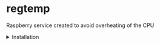 # regtemp
Raspberry service created to avoid overheating of the CPU

<details>
  <summary>Installation</summary>
  <p>
    Follow instructions to install the service
  </p>
    ```sh
    git clone https://github.com/musinguil/regtemp.git
    cd regtemp
    sudo chmod +x INSTALL
    ./INSTALL
    ```
</details>
